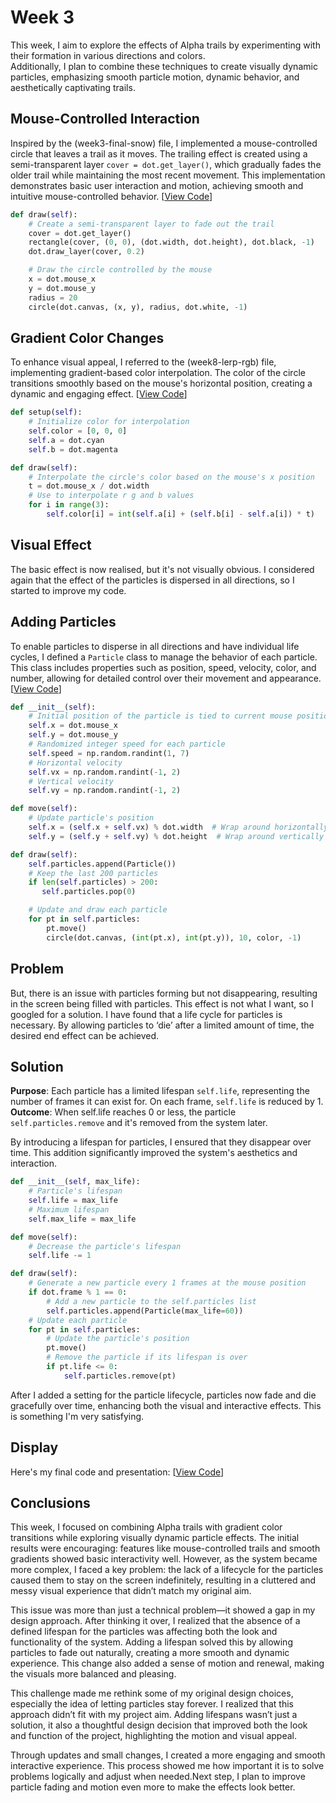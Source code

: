 # **Week 3**
This week, I aim to explore the effects of Alpha trails by experimenting with their formation in various directions and colors.  
Additionally, I plan to combine these techniques to create visually dynamic particles, emphasizing smooth particle motion, dynamic behavior, and aesthetically captivating trails.  

## **Mouse-Controlled Interaction**
Inspired by the (week3-final-snow) file, I implemented a mouse-controlled circle that leaves a trail as it moves. The trailing effect is created using a semi-transparent layer `cover = dot.get_layer()`, which gradually fades the older trail while maintaining the most recent movement. This implementation demonstrates basic user interaction and motion, achieving smooth and intuitive mouse-controlled behavior. [[View Code](./circle_mouse.py)]

[](https://git.arts.ac.uk/23040253/Yixuan_Xiong_portfolio-STEM/assets/1195/46f677cc-6125-4c06-a975-12b0c2659228)

```python
def draw(self):
    # Create a semi-transparent layer to fade out the trail  
    cover = dot.get_layer() 
    rectangle(cover, (0, 0), (dot.width, dot.height), dot.black, -1)
    dot.draw_layer(cover, 0.2)   

    # Draw the circle controlled by the mouse  
    x = dot.mouse_x  
    y = dot.mouse_y  
    radius = 20  
    circle(dot.canvas, (x, y), radius, dot.white, -1)
```

## **Gradient Color Changes**
To enhance visual appeal, I referred to the (week8-lerp-rgb) file, implementing gradient-based color interpolation. The color of the circle transitions smoothly based on the mouse's horizontal position, creating a dynamic and engaging effect. [[View Code](./change_color.py)]

```python
def setup(self):
    # Initialize color for interpolation
    self.color = [0, 0, 0] 
    self.a = dot.cyan      
    self.b = dot.magenta  

def draw(self):
    # Interpolate the circle's color based on the mouse's x position
    t = dot.mouse_x / dot.width
    # Use to interpolate r g and b values
    for i in range(3):
        self.color[i] = int(self.a[i] + (self.b[i] - self.a[i]) * t)
```
## **Visual Effect**
The basic effect is now realised, but it's not visually obvious. I considered again that the effect of the particles is dispersed in all directions, so I started to improve my code.

## **Adding Particles**
To enable particles to disperse in all directions and have individual life cycles, I defined a `Particle` class to manage the behavior of each particle. This class includes properties such as position, speed, velocity, color, and number, allowing for detailed control over their movement and appearance. [[View Code](./add_particle.py)]

```python
def __init__(self):
    # Initial position of the particle is tied to current mouse position
    self.x = dot.mouse_x
    self.y = dot.mouse_y
    # Randomized integer speed for each particle
    self.speed = np.random.randint(1, 7)
    # Horizontal velocity
    self.vx = np.random.randint(-1, 2)
    # Vertical velocity
    self.vy = np.random.randint(-1, 2)   

def move(self):
    # Update particle's position
    self.x = (self.x + self.vx) % dot.width  # Wrap around horizontally
    self.y = (self.y + self.vy) % dot.height  # Wrap around vertically   

def draw(self):
    self.particles.append(Particle())
    # Keep the last 200 particles
    if len(self.particles) > 200: 
       self.particles.pop(0)

    # Update and draw each particle
    for pt in self.particles:
        pt.move()
        circle(dot.canvas, (int(pt.x), int(pt.y)), 10, color, -1)  
```
## **Problem**
But, there is an issue with particles forming but not disappearing, resulting in the screen being filled with particles. This effect is not what I want, so I googled for a solution. I have found that a life cycle for particles is necessary. By allowing particles to ‘die’ after a limited amount of time, the desired end effect can be achieved.

## **Solution**
**Purpose**: Each particle has a limited lifespan `self.life`, representing the number of frames it can exist for. On each frame, `self.life` is reduced by 1.  
**Outcome**: When self.life reaches 0 or less, the particle `self.particles.remove` and it's removed from the system later.

By introducing a lifespan for particles, I ensured that they disappear over time. This addition significantly improved the system's aesthetics and interaction.

```python
def __init__(self, max_life):
    # Particle's lifespan
    self.life = max_life
    # Maximum lifespan
    self.max_life = max_life

def move(self):
    # Decrease the particle's lifespan
    self.life -= 1

def draw(self):
    # Generate a new particle every 1 frames at the mouse position
    if dot.frame % 1 == 0:
        # Add a new particle to the self.particles list
        self.particles.append(Particle(max_life=60))
    # Update each particle
    for pt in self.particles:
        # Update the particle's position
        pt.move()
        # Remove the particle if its lifespan is over
        if pt.life <= 0:
            self.particles.remove(pt)
```

After I added a setting for the particle lifecycle, particles now fade and die gracefully over time, enhancing both the visual and interactive effects. This is something I'm very satisfying.  

## **Display**
Here's my final code and presentation: [[View Code](./final_work.py)]

## **Conclusions**
This week, I focused on combining Alpha trails with gradient color transitions while exploring visually dynamic particle effects. The initial results were encouraging: features like mouse-controlled trails and smooth gradients showed basic interactivity well. However, as the system became more complex, I faced a key problem: the lack of a lifecycle for the particles caused them to stay on the screen indefinitely, resulting in a cluttered and messy visual experience that didn’t match my original aim.

This issue was more than just a technical problem—it showed a gap in my design approach. After thinking it over, I realized that the absence of a defined lifespan for the particles was affecting both the look and functionality of the system. Adding a lifespan solved this by allowing particles to fade out naturally, creating a more smooth and dynamic experience. This change also added a sense of motion and renewal, making the visuals more balanced and pleasing.

This challenge made me rethink some of my original design choices, especially the idea of letting particles stay forever. I realized that this approach didn’t fit with my project aim. Adding lifespans wasn’t just a solution, it also a thoughtful design decision that improved both the look and function of the project, highlighting the motion and visual appeal.

Through updates and small changes, I created a more engaging and smooth interactive experience. This process showed me how important it is to solve problems logically and adjust when needed.Next step, I plan to improve particle fading and motion even more to make the effects look better.